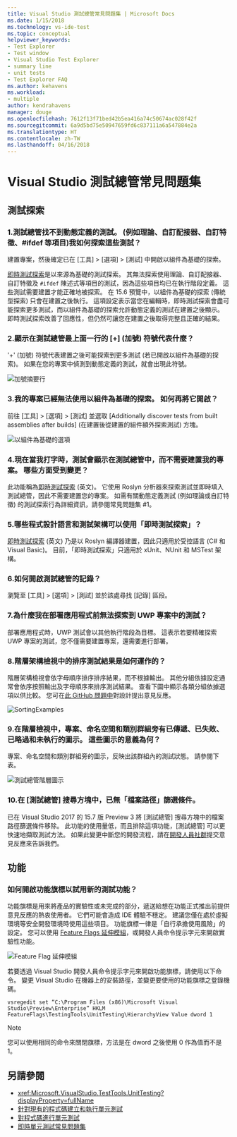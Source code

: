 ```yaml
---
title: Visual Studio 測試總管常見問題集 | Microsoft Docs
ms.date: 1/15/2018
ms.technology: vs-ide-test
ms.topic: conceptual
helpviewer_keywords:
- Test Explorer
- Test window
- Visual Studio Test Explorer
- summary line
- unit tests
- Test Explorer FAQ
ms.author: kehavens
ms.workload:
- multiple
author: kendrahavens
manager: douge
ms.openlocfilehash: 7612f13f71bed42b5ea416a74c50674ac028f42f
ms.sourcegitcommit: 6a9d5bd75e50947659fd6c837111a6a547884e2a
ms.translationtype: HT
ms.contentlocale: zh-TW
ms.lasthandoff: 04/16/2018
---
```

# <a name="visual-studio-test-explorer-faq"></a>Visual Studio 測試總管常見問題集

## <a name="test-discovery"></a>測試探索

### <a name="1-the-test-explorer-is-not-discovering-my-tests-that-are-dynamically-defined-for-example-theories-custom-adapters-custom-traits-ifdefs-etc-how-can-i-discover-these-tests"></a>1.測試總管找不到動態定義的測試。 (例如理論、自訂配接器、自訂特徵、#ifdef 等項目)我如何探索這些測試？

  建置專案，然後確定已在 [工具] > [選項] > [測試] 中開啟以組件為基礎的探索。

  [即時測試探索](https://go.microsoft.com/fwlink/?linkid=862824)是以來源為基礎的測試探索。 其無法探索使用理論、自訂配接器、自訂特徵及 `#ifdef` 陳述式等項目的測試，因為這些項目均已在執行階段定義。 這些測試需要建置才能正確地被探索。 在 15.6 預覽中，以組件為基礎的探索 (傳統型探索) 只會在建置之後執行。 這項設定表示當您在編輯時，即時測試探索會盡可能探索更多測試，而以組件為基礎的探索允許動態定義的測試在建置之後顯示。 即時測試探索改善了回應性，但仍然可讓您在建置之後取得完整且正確的結果。

### <a name="2-what-does-the--plus-symbol-that-appears-in-the-top-line-of-test-explorer-mean"></a>2.顯示在測試總管最上面一行的 [+] \(加號\) 符號代表什麼？

  '+' (加號) 符號代表建置之後可能探索到更多測試 (若已開啟以組件為基礎的探索)。 如果在您的專案中偵測到動態定義的測試，就會出現此符號。

  ![加號摘要行](media/testex-plussymbol.png)

### <a name="3-assembly-based-discovery-is-no-longer-working-for-my-project-how-do-i-turn-it-back-on"></a>3.我的專案已經無法使用以組件為基礎的探索。 如何再將它開啟？

  前往 [工具] > [選項] > [測試] 並選取 [Additionally discover tests from built assemblies after builds] \(在建置後從建置的組件額外探索測試\) 方塊。

  ![以組件為基礎的選項](media/testex-toolsoptions.png)

### <a name="4-tests-now-appear-in-test-explorer-while-i-type-without-having-to-build-my-project-what-changed"></a>4.現在當我打字時，測試會顯示在測試總管中，而不需要建置我的專案。 哪些方面受到變更？

  此功能稱為[即時測試探索](https://go.microsoft.com/fwlink/?linkid=862824) \(英文\)。 它使用 Roslyn 分析器來探索測試並即時填入測試總管，因此不需要建置您的專案。 如需有關動態定義測試 (例如理論或自訂特徵) 的測試探索行為詳細資訊，請參閱常見問題集 #1。

### <a name="5-what-languages-and-test-frameworks-can-use-real-time-test-discovery"></a>5.哪些程式設計語言和測試架構可以使用「即時測試探索」？

  [即時測試探索](https://go.microsoft.com/fwlink/?linkid=862824) \(英文\) 乃是以 Roslyn 編譯器建置，因此只適用於受控語言 (C# 和 Visual Basic)。 目前，「即時測試探索」只適用於 xUnit、NUnit 和 MSTest 架構。

### <a name="6-how-can-i-turn-on-logs-for-the-test-explorer"></a>6.如何開啟測試總管的記錄？

  瀏覽至 [工具] > [選項] > [測試] 並於該處尋找 [記錄] 區段。

### <a name="7-why-are-my-tests-in-uwp-projects-not-discovered-until-i-deploy-my-app"></a>7.為什麼我在部署應用程式前無法探索到 UWP 專案中的測試？

  部署應用程式時，UWP 測試會以其他執行階段為目標。 這表示若要精確探索 UWP 專案的測試，您不僅需要建置專案，還需要進行部署。

### <a name="8-how-does-sorting-test-results-work-in-the-hierarchy-view"></a>8.階層架構檢視中的排序測試結果是如何運作的？

  階層架構檢視會依字母順序排序排序結果，而不根據輸出。 其他分組依據設定通常會依序按照輸出及字母順序來排序測試結果。 查看下圖中顯示各類分組依據選項以供比較。 您可在[此 GitHub 問題中](https://github.com/Microsoft/vstest/issues/1425)對設計提出意見反應。

  ![SortingExamples](media/testex-sortingex.png)

### <a name="9-in-the-hierarchy-view-there-are-passed-failed-skipped-and-not-run-icons-next-to-the-project-namespace-and-class-groupings-what-do-these-icons-mean"></a>9.在階層檢視中，專案、命名空間和類別群組旁有已傳遞、已失敗、已略過和未執行的圖示。 這些圖示的意義為何？

  專案、命名空間和類別群組旁的圖示，反映出該群組內的測試狀態。 請參閱下表。

  ![測試總管階層圖示](media/testex-hierarchyicons.png)
  
### <a name="10-there-is-no-longer-a-file-path-filter-in-the-test-explorer-search-box"></a>10.在 [測試總管] 搜尋方塊中，已無「檔案路徑」篩選條件。

已在 Visual Studio 2017 的 15.7 版 Preview 3 將 [測試總管] 搜尋方塊中的檔案路徑篩選條件移除。 此功能的使用量低，而且排除這項功能，[測試總管] 可以更快速地擷取測試方法。 如果此變更中斷您的開發流程，請在[開發人員社群](https://developercommunity.visualstudio.com/)提交意見反應來告訴我們。

## <a name="features"></a>功能

### <a name="how-can-i-turn-on-feature-flags-to-try-out-new-testing-features"></a>如何開啟功能旗標以試用新的測試功能？

功能旗標是用來將產品的實驗性或未完成的部分，遞送給想在功能正式推出前提供意見反應的熱衷使用者。 它們可能會造成 IDE 體驗不穩定。 建議您僅在處於虛擬環境等安全開發環境時使用這些項目。 功能旗標一律是「自行承擔使用風險」的設定。 您可以使用 [Feature Flags 延伸模組](https://marketplace.visualstudio.com/items?itemName=PaulHarrington.FeatureFlagsExtension)，或開發人員命令提示字元來開啟實驗性功能。

![Feature Flag 延伸模組](media/testex-featureflag.png)

若要透過 Visual Studio 開發人員命令提示字元來開啟功能旗標，請使用以下命令。 變更 Visual Studio 在機器上的安裝路徑，並變更要使用的功能旗標之登錄機碼。

```shell
vsregedit set “C:\Program Files (x86)\Microsoft Visual Studio\Preview\Enterprise” HKLM FeatureFlags\TestingTools\UnitTesting\HierarchyView Value dword 1
```

> [!NOTE]
> 您可以使用相同的命令來關閉旗標，方法是在 dword 之後使用 0 作為值而不是 1。

## <a name="see-also"></a>另請參閱

- <xref:Microsoft.VisualStudio.TestTools.UnitTesting?displayProperty=fullName>
- [針對現有的程式碼建立和執行單元測試](http://msdn.microsoft.com/e8370b93-085b-41c9-8dec-655bd886f173)
- [對程式碼進行單元測試](unit-test-your-code.md)
- [即時單元測試常見問題集](live-unit-testing-faq.md)
